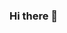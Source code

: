 ### Hi there 👋

<!--
**manuelaarteaga/manuelaarteaga** is a ✨ _special_ ✨ repository because its `README.md` (this file) appears on your GitHub profile.

Proyecto de Inteligencia Artificial
Este repositorios se hace con el objetivo de desarrollar las actividades propuestas en la asignatura de Inteligencia Artificial de la Universidad de Antioquia
